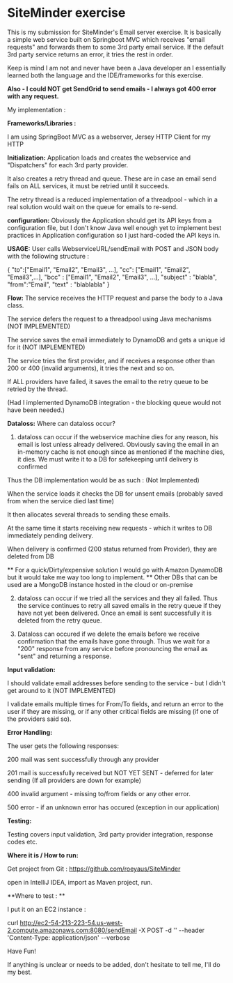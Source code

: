# SiteMinder exercise

This is my submission for SiteMinder's Email server exercise.
It is basically a simple web service built on Springboot MVC which receives "email requests" and forwards them to some 3rd party email service.
If the default 3rd party service returns an error, it tries the rest in order.

Keep is mind I am not and never have been a Java developer an I essentially learned both the language and the IDE/frameworks for this exercise.

**Also - I could NOT get SendGrid to send emails - I always got 400 error with any request.**

My implementation :

**Frameworks/Libraries :**

I am using SpringBoot MVC as a webserver, 
Jersey HTTP Client for my HTTP


**Initialization:**
Application loads and creates the webservice and "Dispatchers" for each 3rd party provider.

It also creates a retry thread and queue. These are in case an email send fails on ALL services, it must be retried until it succeeds.

The retry thread is a reduced implementation of a threadpool - which in a real solution would wait on the queue for emails to re-send.

**configuration:**
Obviously the Application should get its API keys from a configuration file, but I don't know Java well enough yet to implement best practices in Application configuration so I just hard-coded the API keys in.


**USAGE:**
User calls WebserviceURL/sendEmail with POST and JSON body with the following structure :

{ "to":["Email1", "Email2", "Email3", ...], "cc": ["Email1", "Email2", "Email3",...], "bcc" : ["Email1", "Email2", "Email3", ...], "subject" : "blabla", "from":"Email", "text" : "blablabla" }

**Flow:**
The service receives the HTTP request and parse the body to a Java class.

The service defers the request to a threadpool using Java mechanisms (NOT IMPLEMENTED)

The service saves the email immediately to DynamoDB  and gets a unique id for it (NOT IMPLEMENTED)

The service tries the first provider, and if receives a response other than 200 or 400 (invalid arguments), it tries the next and so on.

If ALL providers have failed, it saves the email to the retry queue to be retried by the thread.

(Had I implemented DynamoDB integration - the blocking queue would not have been needed.)

**Dataloss:**
Where can dataloss occur?

1) dataloss can occur if the webservice machine dies for any reason, his email is lost unless already delivered.
Obviously saving the email in an in-memory cache is not enough since as mentioned if the machine dies, it dies.
We must write it to a DB for safekeeping until delivery is confirmed

Thus the DB implementation would be as such : (Not Implemented)

When the service loads it checks the DB for unsent emails (probably saved from when the service died last time)

It then allocates several threads to sending these emails.

At the same time it starts receiving new requests - which it writes to DB immediately pending delivery.

When delivery is confirmed (200 status returned from Provider), they are deleted from DB

** For a quick/Dirty/expensive solution I would go with Amazon DynamoDB but it would take me way too long to implement.
** Other DBs that can be used are a MongoDB instance hosted in the cloud or on-premise

2) dataloss can occur if we tried all the services and they all failed.
   Thus the service continues to retry all saved emails in the retry queue if they have not yet been delivered.
   Once an email is sent successfully it is deleted from the retry queue.

3) Dataloss can occured if we delete the emails before we receive confirmation that the emails have gone through.
   Thus we wait for a "200" response from any service before pronouncing the email as "sent" and returning a response.

**Input validation:**

I should validate email addresses before sending to the service - but I didn't get around to it (NOT IMPLEMENTED)

I validate emails multiple times for From/To fields, and return an error to the user if they are missing, or if any other critical fields are missing (if one of the providers said so).

**Error Handling:**

The user gets the following responses:

200 mail was sent successfully through any provider

201 mail is successfully received but NOT YET SENT - deferred for later sending (If all providers are down for example)

400 invalid argument - missing to/from fields or any other error.

500 error - if an unknown error has occured (exception in our application)

**Testing:**

Testing covers input validation, 3rd party provider integration, response codes etc.



**Where it is / How to run:**

Get project from Git : https://github.com/roeyaus/SiteMinder

open in IntelliJ IDEA, import as Maven project, run.

**Where to test : **

I put it on an EC2 instance :

 curl http://ec2-54-213-223-54.us-west-2.compute.amazonaws.com:8080/sendEmail -X POST -d '<JSON GOES HERE>' --header 'Content-Type: application/json' --verbose


Have Fun!

If anything is unclear or needs to be added, don't hesitate to tell me, I'll do my best.



